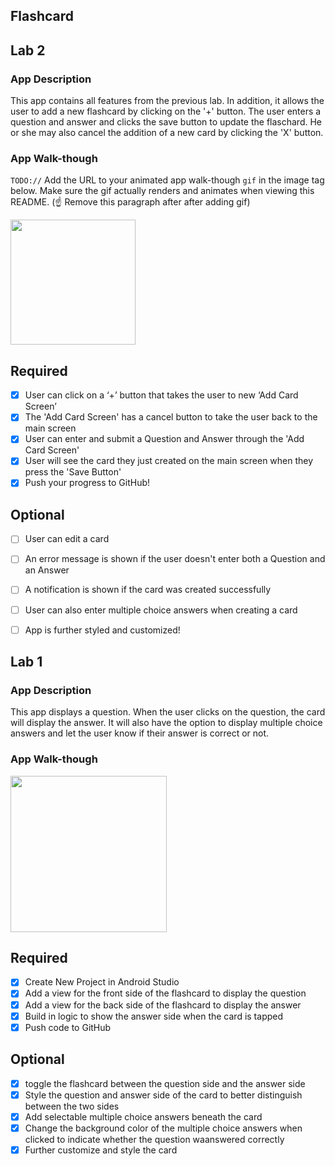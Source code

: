 ## Flashcard
## Lab 2

### App Description
This app contains all features from the previous lab. In addition, it allows the user to add a new flashcard by clicking on the '+' button. The user enters a question and answer and clicks the save button to update the flaschard. He or she may also cancel the addition of a new card by clicking the 'X' button.

### App Walk-though
`TODO://` Add the URL to your animated app walk-though `gif` in the image tag below. Make sure the gif actually renders and animates when viewing this README. (☝️ Remove this paragraph after after adding gif)

<img src="YOUR_GIF_URL_HERE" width=200><br>

## Required
- [X] User can click on a ‘+’ button that takes the user to new ‘Add Card Screen’
- [X] The 'Add Card Screen' has a cancel button to take the user back to the main screen
- [X] User can enter and submit a Question and Answer through the 'Add Card Screen'
- [X] User will see the card they just created on the main screen when they press the 'Save Button'
- [X] Push your progress to GitHub!

## Optional
- [ ] User can edit a card
- [ ] An error message is shown if the user doesn't enter both a Question and an Answer
- [ ] A notification is shown if the card was created successfully
- [ ] User can also enter multiple choice answers when creating a card
- [ ] App is further styled and customized!



## Lab 1

### App Description
This app displays a question. When the user clicks on the question, the card will display the answer.
It will also have the option to display multiple choice answers and let the user know if their answer
is correct or not.

### App Walk-though

<img src="https://github.com/kfriday32/Flashcard/raw/master/App_Updated%20-%20gif.gif" width="250"/>

## Required
- [X] Create New Project in Android Studio
- [X] Add a view for the front side of the flashcard to display the question
- [X] Add a view for the back side of the flashcard to display the answer
- [X] Build in logic to show the answer side when the card is tapped
- [X] Push code to GitHub
## Optional
- [X] toggle the flashcard between the question side and the answer side
- [X] Style the question and answer side of the card to better distinguish between the two sides
- [X] Add selectable multiple choice answers beneath the card
- [X] Change the background color of the multiple choice answers when clicked to indicate whether the question waanswered correctly
- [X] Further customize and style the card
